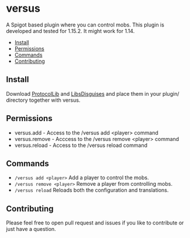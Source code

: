 # versus
A Spigot based plugin where you can control mobs.
This plugin is developed and tested for 1.15.2. It might work for 1.14.

- [Install](#install)
- [Permissions](#permissions)
- [Commands](#commands)
- [Contributing](#contributing)
  
## Install
Download [ProtocolLib](https://www.spigotmc.org/resources/protocollib.1997/) and [LibsDisguises](https://www.spigotmc.org/resources/libs-disguises-free.81/) and place them in your plugin/ directory together with versus.
  
## Permissions
- versus.add - Access to the /versus add &lt;player> command
- versus.remove - Acccess to the /versus remove &lt;player> command
- versus.reload - Access to the /versus reload command
  
## Commands
* `/versus add <player>` Add a player to control the mobs.
* `/versus remove <player>` Remove a player from controlling mobs.
* `/versus reload` Reloads both the configuration and translations.

## Contributing
Please feel free to open pull request and issues if you like to contribute or just have a question.
